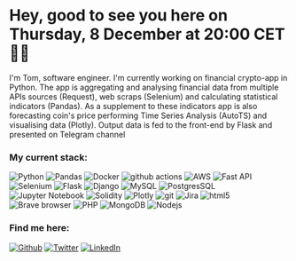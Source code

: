 <h1>Hey, good to see you here on Thursday, 8 December at 20:00 CET 🙋🏻‍</h1>

<p>I'm Tom, software engineer. I'm currently working on financial crypto-app in Python. The app is
aggregating and analysing financial data from multiple APIs sources (Request), web scraps (Selenium) and calculating
statistical indicators (Pandas). As a supplement to these indicators app is also forecasting coin's price performing
Time Series Analysis (AutoTS) and visualising data (Plotly). Output data is fed to the front-end by Flask and presented
on Telegram channel</p>
<h3>My current stack:</h3>
<p>
  <img alt="Python" src="https://img.shields.io/badge/-Python-45b8d8?style=flat-square&logo=python&logoColor=white" />
  <img alt="Pandas" src="https://img.shields.io/badge/-Pandas-8DD6F9?style=flat-square&logo=pandas&logoColor=white" />
  <img alt="Docker" src="https://img.shields.io/badge/-Docker-46a2f1?style=flat-square&logo=docker&logoColor=white" />
  <img alt="github actions" src="https://img.shields.io/badge/-Github_Actions-2088FF?style=flat-square&logo=github-actions&logoColor=white" />
  <img alt="AWS" src="https://img.shields.io/badge/-Amazon Web Services-1a73e8?style=flat-square&logo=amazonaws&logoColor=white" />
  <img alt="Fast API" src="https://img.shields.io/badge/-Fast API-007ACC?style=flat-square&logo=fastapi&logoColor=white" />
  <img alt="Selenium" src="https://img.shields.io/badge/-Selenium-5849BE?style=flat-square&logo=selenium&logoColor=white" />
  <img alt="Flask" src="https://img.shields.io/badge/-Flask-311C87?style=flat-square&logo=flask&logoColor=white" />
  <img alt="Django" src="https://img.shields.io/badge/-Django-430098?style=flat-square&logo=django&logoColor=white" />
  <img alt="MySQL" src="https://img.shields.io/badge/-MySQL-764ABC?style=flat-square&logo=mysql&logoColor=white" />
  <img alt="PostgresSQL" src="https://img.shields.io/badge/-PostgresSQL-B7178C?style=flat-square&logo=postgresql&logoColor=white" />
  <img alt="Jupyter Notebook" src="https://img.shields.io/badge/-Jupyter Notebook-FB542B?style=flat-square&logo=jupyter&logoColor=white" />
  <img alt="Solidity" src="https://img.shields.io/badge/-Solidity-CC6699?style=flat-square&logo=solidity&logoColor=white" />
  <img alt="Plotly" src="https://img.shields.io/badge/-Styled_Components-db7092?style=flat-square&logo=plotly&logoColor=white" />
  <img alt="git" src="https://img.shields.io/badge/-Git-F05032?style=flat-square&logo=git&logoColor=white" />
  <img alt="Jira" src="https://img.shields.io/badge/-Jira-ea2845?style=flat-square&logo=jira&logoColor=white" />
  <img alt="html5" src="https://img.shields.io/badge/-HTML5-E34F26?style=flat-square&logo=html5&logoColor=white" />
  <img alt="Brave browser" src="https://img.shields.io/badge/-Brave_Browser-FB542B?style=flat-square&logo=brave&logoColor=white" />
  <img alt="PHP" src="https://img.shields.io/badge/-PHP-F7B93E?style=flat-square&logo=php&logoColor=white" />
  <img alt="MongoDB" src="https://img.shields.io/badge/-MongoDB-13aa52?style=flat-square&logo=mongodb&logoColor=white" />
  <img alt="Nodejs" src="https://img.shields.io/badge/-Nodejs-43853d?style=flat-square&logo=Node.js&logoColor=white" />
</p>
<h3>Find me here:</h3>
<p><a href="https://github.com/tomekkurzydlak" target="_blank"><img alt="Github" src="https://img.shields.io/badge/GitHub-%2312100E.svg?&style=for-the-badge&logo=Github&logoColor=white" /></a>
<a href="https://twitter.com/tomekkurzydlak" target="_blank"><img alt="Twitter" src="https://img.shields.io/badge/twitter-%231DA1F2.svg?&style=for-the-badge&logo=twitter&logoColor=white" /></a>
<a href="https://www.linkedin.com/in/tomasz-kurzydlak" target="_blank"><img alt="LinkedIn" src="https://img.shields.io/badge/linkedin-%230077B5.svg?&style=for-the-badge&logo=linkedin&logoColor=white" /></a>
</p>